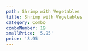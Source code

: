 ```yaml
---
path: Shrimp with Vegetables
title: Shrimp with Vegetables
category: Combo
comboNumber: 19
smallPrice: '5.95'
price: '8.95'
---
```


